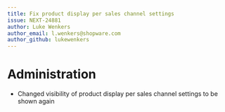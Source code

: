 ```yaml
---
title: Fix product display per sales channel settings
issue: NEXT-24881
author: Luke Wenkers
author_email: l.wenkers@shopware.com
author_github: lukewenkers
---
```

# Administration
* Changed visibility of product display per sales channel settings to be shown again

